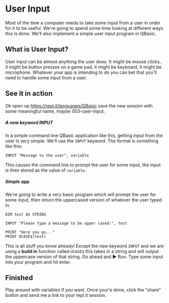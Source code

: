 # User Input
Most of the time a computer needs to take some input from a user in order for it to be useful.  We're going to spend some time looking at different ways this is done.  We'll also implement a simple user input program in QBasic.

## What is User Input?
User input can be almost anything the user does.  It might be mouse clicks, it might be button presses on a game pad, it might be keyboard, it might be microphone.  Whatever your app is intending to do you can bet that you'll need to handle some input from a user.

## See it in action
Ok open up https://repl.it/languages/QBasic save the new session with some meaningful name, maybe 003-user-input.

##### A new keyword INPUT
In a simple command line QBasic application like this, getting input from the user is very simple.  We'll use the `INPUT` keyword.  The format is something like this:

```
INPUT "Message to the user", variable
```

This causes the command line to prompt the user for some input, the input is then stored as the value of `variable`.

##### Simple app
We're going to write a very basic program which will prompt the user for some input, then return the uppercased version of whatever the user typed in.

```
DIM test AS STRING

INPUT "Please type a message to be upper cased:", test

PRINT "Here you go..."
PRINT UCASE$(test)
```

This is all stuff you know already!  Except the new keyword `INPUT` and we are using a **build in** function called `UCASE$` this takes in a string and will output the uppercase version of that string.  Go ahead and ▶ Run.  Type some input into your program and hit enter.

## Finished
Play around with variables if you want.  Once your'e done, click the "share" button and send me a link to your repl.it session.